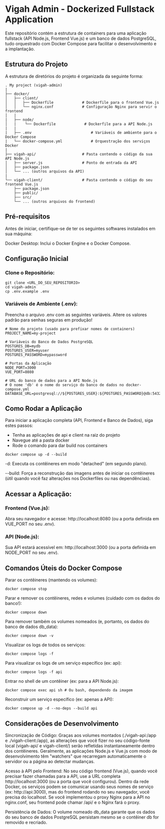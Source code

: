 # Vigah Admin - Dockerized Fullstack Application

Este repositório contém a estrutura de containers para uma aplicação fullstack (API Node.js, Frontend Vue.js) e um banco de dados PostgreSQL, tudo orquestrado com Docker Compose para facilitar o desenvolvimento e a implantação.

## Estrutura do Projeto
A estrutura de diretórios do projeto é organizada da seguinte forma:

```
. My project (vigah-admin)
|
├── docker/
│   ├── client/
│   │   ├── Dockerfile             # Dockerfile para o frontend Vue.js
│   │   └── nginx.conf             # Configuração Nginx para servir o frontend
│   |
|   ├── node/
│   |    └── Dockerfile             # Dockerfile para a API Node.js
|   |
|   ├── .env                           # Variáveis de ambiente para o Docker Compose
|   └── docker-compose.yml             # Orquestração dos serviços Docker
|
├── vigah-api/                     # Pasta contendo o código da sua API Node.js
│   ├── server.js                  # Ponto de entrada da API
│   ├── package.json
│   └── ... (outros arquivos da API)
|
└── vigah-client/                  # Pasta contendo o código do seu frontend Vue.js
    ├── package.json
    ├── public/
    ├── src/
    └── ... (outros arquivos do frontend)
```

## Pré-requisitos
Antes de iniciar, certifique-se de ter os seguintes softwares instalados em sua máquina:

Docker Desktop: Inclui o Docker Engine e o Docker Compose.

## Configuração Inicial

### Clone o Repositório:

```
git clone <URL_DO_SEU_REPOSITORIO>
cd vigah-admin
cp .env.example .env
```

### Variáveis de Ambiente (.env):

Preencha o arquivo .env com as seguintes variáveis. Altere os valores padrão para senhas seguras em produção!

```
# Nome do projeto (usado para prefixar nomes de containers)
PROJECT_NAME=my-project

# Variáveis do Banco de Dados PostgreSQL
POSTGRES_DB=mydb
POSTGRES_USER=myuser
POSTGRES_PASSWORD=mypassword

# Portas da Aplicação
NODE_PORT=3000
VUE_PORT=8080

# URL do banco de dados para a API Node.js
# O nome 'db' é o nome do serviço do banco de dados no docker-compose.yml
DATABASE_URL=postgresql://${POSTGRES_USER}:${POSTGRES_PASSWORD}@db:5432/${POSTGRES_DB}
```


## Como Rodar a Aplicação

Para iniciar a aplicação completa (API, Frontend e Banco de Dados), siga estes passos:

- Tenha as aplicações de api e client na raiz do projeto
- Navegue até a pasta docker
- Rode o comando para dar build nos containers

```
docker compose up -d --build
```

-d: Executa os contêineres em modo "detached" (em segundo plano).

--build: Força a reconstrução das imagens antes de iniciar os contêineres (útil quando você faz alterações nos Dockerfiles ou nas dependências).

## Acessar a Aplicação:

### Frontend (Vue.js):
Abra seu navegador e acesse: http://localhost:8080 (ou a porta definida em VUE_PORT no seu .env).

### API (Node.js):
Sua API estará acessível em: http://localhost:3000 (ou a porta definida em NODE_PORT no seu .env).

## Comandos Úteis do Docker Compose

Parar os contêineres (mantendo os volumes):
```
docker compose stop
```

Parar e remover os contêineres, redes e volumes (cuidado com os dados do banco!):
```
docker compose down
```

Para remover também os volumes nomeados (e, portanto, os dados do banco de dados db_data):
```
docker compose down -v
```

Visualizar os logs de todos os serviços:
```
docker compose logs -f
```

Para visualizar os logs de um serviço específico (ex: api):
```
docker compose logs -f api
```

Entrar no shell de um contêiner (ex: para a API Node.js):
```
docker compose exec api sh # Ou bash, dependendo da imagem
```

Reconstruir um serviço específico (ex: apenas a API):
```
docker compose up -d --no-deps --build api
```

## Considerações de Desenvolvimento
Sincronização de Código: Graças aos volumes montados (./vigah-api:/app e ./vigah-client:/app), as alterações que você fizer no seu código-fonte local (vigah-api/ e vigah-client/) serão refletidas instantaneamente dentro dos contêineres. Geralmente, as aplicações Node.js e Vue.js com modo de desenvolvimento têm "watchers" que recarregam automaticamente o servidor ou a página ao detectar mudanças.

Acesso à API pelo Frontend: No seu código frontend (Vue.js), quando você precisar fazer chamadas para a API, use a URL completa http://localhost:3000 (ou a porta que você configurou). Dentro da rede Docker, os serviços podem se comunicar usando seus nomes de serviço (ex: http://api:3000), mas do frontend rodando no seu navegador, você precisa do localhost. Se você implementou o proxy Nginx para a API no nginx.conf, seu frontend pode chamar /api/ e o Nginx fará o proxy.

Persistência de Dados: O volume nomeado db_data garante que os dados do seu banco de dados PostgreSQL persistam mesmo se o contêiner db for removido e recriado.